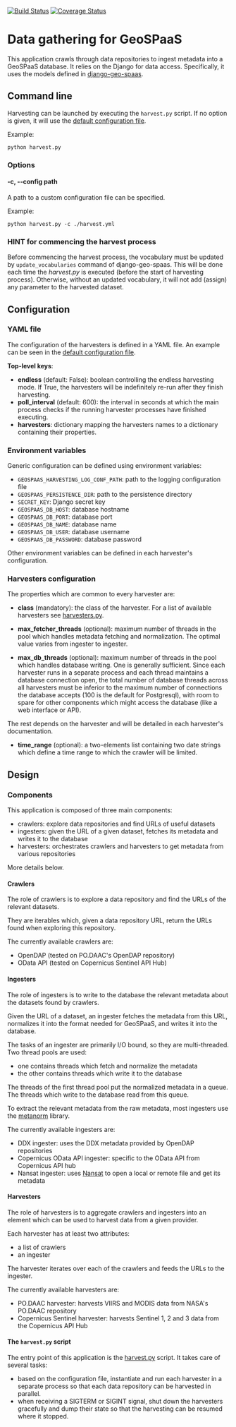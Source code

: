 [![Build Status](https://travis-ci.org/nansencenter/django-geo-spaas-harvesting.svg?branch=master)](https://travis-ci.org/nansencenter/django-geo-spaas-harvesting)
[![Coverage Status](https://coveralls.io/repos/github/nansencenter/django-geo-spaas-harvesting/badge.svg?branch=master)](https://coveralls.io/github/nansencenter/django-geo-spaas-harvesting?branch=master)

# Data gathering for GeoSPaaS

This application crawls through data repositories to ingest metadata into a GeoSPaaS database. It
relies on the Django for data access. Specifically, it uses the models defined in
[django-geo-spaas](https://github.com/nansencenter/django-geo-spaas).

## Command line

Harvesting can be launched by executing the `harvest.py` script. If no option is given, it will use
the [default configuration file](./geospaas_harvesting/harvest.yml).

Example:

```shell
python harvest.py
```

### Options

#### -c, --config path

A path to a custom configuration file can be specified.

Example:

```shell
python harvest.py -c ./harvest.yml
```
### HINT for commencing the harvest process
Before commencing the harvest process, the vocabulary must be updated by ```update_vocabularies``` command of django-geo-spaas. This will be done each time the *harvest.py* is executed (before the start of harvesting process). Otherwise, without an updated vocabulary, it will not add (assign) any parameter to the harvested dataset.

## Configuration

### YAML file

The configuration of the harvesters is defined in a YAML file.
An example can be seen in the [default configuration file](./geospaas_harvesting/harvest.yml).

**Top-level keys**:

- **endless** (default: False): boolean controlling the endless harvesting mode. If True, the
  harvesters will be indefinitely re-run after they finish harvesting.
- **poll_interval** (default: 600): the interval in seconds at which the main process checks if the
  running harvester processes have finished executing.
- **harvesters**: dictionary mapping the harvesters names to a dictionary containing their
  properties.

### Environment variables

Generic configuration can be defined using environment variables:

- `GEOSPAAS_HARVESTING_LOG_CONF_PATH`: path to the logging configuration file
- `GEOSPAAS_PERSISTENCE_DIR`: path to the persistence directory
- `SECRET_KEY`: Django secret key
- `GEOSPAAS_DB_HOST`: database hostname
- `GEOSPAAS_DB_PORT`: database port
- `GEOSPAAS_DB_NAME`: database name
- `GEOSPAAS_DB_USER`: database username
- `GEOSPAAS_DB_PASSWORD`: database password

Other environment variables can be defined in each harvester's configuration.

### Harvesters configuration

The properties which are common to every harvester are:

- **class** (mandatory): the class of the harvester. For a list of available harvesters see
  [harvesters.py](./geospaas_harvesting/harvesters.py).

- **max_fetcher_threads** (optional): maximum number of threads in the pool which handles metadata
  fetching and normalization. The optimal value varies from ingester to ingester.

- **max_db_threads** (optional): maximum number of threads in the pool which handles database
  writing. One is generally sufficient. Since each harvester runs in a separate process and each
  thread maintains a database connection open, the total number of database threads across all
  harvesters must be inferior to the maximum number of connections the database accepts (100 is the
  default for Postgresql), with room to spare for other components which might access the database
  (like a web interface or API).

The rest depends on the harvester and will be detailed in each harvester's documentation.

- **time_range** (optional): a two-elements list containing two date strings which define a time
  range to which the crawler will be limited.

## Design

### Components

This application is composed of three main components:

- crawlers: explore data repositories and find URLs of useful datasets
- ingesters: given the URL of a given dataset, fetches its metadata and writes it to the database
- harvesters: orchestrates crawlers and harvesters to get metadata from various repositories

More details below.

#### Crawlers

The role of crawlers is to explore a data repository and find the URLs of the relevant datasets.

They are iterables which, given a data repository URL, return the URLs found when exploring this
repository.

The currently available crawlers are:

- OpenDAP (tested on PO.DAAC's OpenDAP repository)
- OData API (tested on Copernicus Sentinel API Hub)

#### Ingesters

The role of ingesters is to write to the database the relevant metadata about the datasets found by
crawlers.

Given the URL of a dataset, an ingester fetches the metadata from this URL, normalizes it into the
format needed for GeoSPaaS, and writes it into the database.

The tasks of an ingester are primarily I/O bound, so they are multi-threaded. Two thread pools are
used:

- one contains threads which fetch and normalize the metadata
- the other contains threads which write it to the database

The threads of the first thread pool put the normalized metadata in a queue. The threads which write
to the database read from this queue.

To extract the relevant metadata from the raw metadata, most ingesters use the
[metanorm](https://github.com/nansencenter/metanorm) library.

The currently available ingesters are:

- DDX ingester: uses the DDX metadata provided by OpenDAP repositories
- Copernicus OData API ingester: specific to the OData API from Copernicus API hub
- Nansat ingester: uses [Nansat](https://github.com/nansencenter/nansat) to open a local or remote
  file and get its metadata

#### Harvesters

The role of harvesters is to aggregate crawlers and ingesters into an element which can be used to
harvest data from a given provider.

Each harvester has at least two attributes:

- a list of crawlers
- an ingester

The harvester iterates over each of the crawlers and feeds the URLs to the ingester.

The currently available harvesters are:

- PO.DAAC harvester: harvests VIIRS and MODIS data from NASA's PO.DAAC repository
- Copernicus Sentinel harvester: harvests Sentinel 1, 2 and 3 data from the Copernicus API Hub

#### The `harvest.py` script

The entry point of this application is the [harvest.py](./geospaas_harvesting/harvest.py) script.
It takes care of several tasks:

- based on the configuration file, instantiate and run each harvester in a separate process
  so that each data repository can be harvested in parallel.
- when receiving a SIGTERM or SIGINT signal, shut down the harvesters gracefully and dump their
  state so that the harvesting can be resumed where it stopped.
